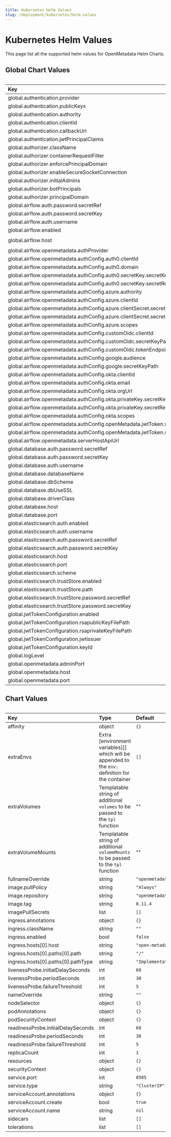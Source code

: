 ```yaml
---
title: Kubernetes Helm Values
slug: /deployment/kubernetes/helm-values
---
```


# Kubernetes Helm Values

This page list all the supported helm values for OpenMetadata Helm Charts.

## Global Chart Values


<Table>

| Key | Type | Default |
| :---------- | :---------- | :---------- |
| global.authentication.provider | string | `no-auth` |
| global.authentication.publicKeys | list | `[]` |
| global.authentication.authority | string | `Empty String` |
| global.authentication.clientId | string | `Empty String` |
| global.authentication.callbackUrl | string | `Empty String` |
| global.authentication.jwtPrincipalClaims | list | `[email,preferred_username,sub]` |
| global.authorizer.className | string | `org.openmetadata.catalog.security.NoopAuthorizer` |
| global.authorizer.containerRequestFilter | string | `org.openmetadata.catalog.security.NoopFilter` |
| global.authorizer.enforcePrincipalDomain | bool | `false` |
| global.authorizer.enableSecureSocketConnection | bool | `false` |
| global.authorizer.initialAdmins | list | `[admin]` |
| global.authorizer.botPrincipals | list | `[ingestion-bot]` |
| global.authorizer.principalDomain | string | `open-metadata.org` |
| global.airflow.auth.password.secretRef | string | `airflow-secrets` |
| global.airflow.auth.password.secretKey | string | `openmetadata-airflow-password` |
| global.airflow.auth.username | string | `admin` |
| global.airflow.enabled | bool | `true` |
| global.airflow.host | string | `http://openmetadata-dependencies-web.default.svc.cluster.local:8080` |
| global.airflow.openmetadata.authProvider | string | `no-auth` |
| global.airflow.openmetadata.authConfig.auth0.clientId | string | `Empty String` |
| global.airflow.openmetadata.authConfig.auth0.domain | string | `Empty String` |
| global.airflow.openmetadata.authConfig.auth0.secretKey.secretKey | string | `auth0-client-key-secret` |
| global.airflow.openmetadata.authConfig.auth0.secretKey.secretRef | string | `auth0-client-key-secret` |
| global.airflow.openmetadata.authConfig.azure.authority | string | `Empty String` |
| global.airflow.openmetadata.authConfig.azure.clientId | string | `Empty String` |
| global.airflow.openmetadata.authConfig.azure.clientSecret.secretKey | string | `azure-client-secret` |
| global.airflow.openmetadata.authConfig.azure.clientSecret.secretRef | string | `azure-client-secret` |
| global.airflow.openmetadata.authConfig.azure.scopes | list | `[]` |
| global.airflow.openmetadata.authConfig.customOidc.clientId | string | `Empty String` |
| global.airflow.openmetadata.authConfig.customOidc.secretKeyPath | string | `Empty String` |
| global.airflow.openmetadata.authConfig.customOidc.tokenEndpoint | string | `Empty String` |
| global.airflow.openmetadata.authConfig.google.audience | string | `https://www.googleapis.com/oauth2/v4/token` |
| global.airflow.openmetadata.authConfig.google.secretKeyPath | string | `Empty String` |
| global.airflow.openmetadata.authConfig.okta.clientId | string | `Empty String` |
| global.airflow.openmetadata.authConfig.okta.email | string | `Empty String` |
| global.airflow.openmetadata.authConfig.okta.orgUrl | string | `Empty String` |
| global.airflow.openmetadata.authConfig.okta.privateKey.secretKey | string | `okta-client-private-key-secret` |
| global.airflow.openmetadata.authConfig.okta.privateKey.secretRef | string | `okta-client-private-key-secret` |
| global.airflow.openmetadata.authConfig.okta.scopes | list | `[]` |
| global.airflow.openmetadata.authConfig.openMetadata.jwtToken.secretKey| string | `openmetadata-jwt-secret` |
| global.airflow.openmetadata.authConfig.openMetadata.jwtToken.secretRef| string | `openmetadata-jwt-secret` |
| global.airflow.openmetadata.serverHostApiUrl | string | `http://openmetadata.default.svc.cluster.local:8585/api` |
| global.database.auth.password.secretRef | string | `mysql-secrets` |
| global.database.auth.password.secretKey | string | `openmetadata-mysql-password` |
| global.database.auth.username | string | `openmetadata_user` |
| global.database.databaseName | string | `openmetadata_db` |
| global.database.dbScheme| string | `mysql` |
| global.database.dbUseSSL| bool | `false` |
| global.database.driverClass| string | `com.mysql.cj.jdbc.Driver` |
| global.database.host | string | `mysql` |
| global.database.port | int | 3306 |
| global.elasticsearch.auth.enabled | bool | `false` |
| global.elasticsearch.auth.username | string | `elasticsearch` |
| global.elasticsearch.auth.password.secretRef | string | `elasticsearch-secrets` |
| global.elasticsearch.auth.password.secretKey | string | `openmetadata-elasticsearch-password` |
| global.elasticsearch.host | string | `elasticsearch` |
| global.elasticsearch.port | int | 9200 |
| global.elasticsearch.scheme | string | `http` |
| global.elasticsearch.trustStore.enabled | bool | `false` |
| global.elasticsearch.trustStore.path | string | `Empty String` |
| global.elasticsearch.trustStore.password.secretRef | string | `elasticsearch-truststore-secrets` |
| global.elasticsearch.trustStore.password.secretKey | string | `openmetadata-elasticsearch-truststore-password` |
| global.jwtTokenConfiguration.enabled | bool | `false` |
| global.jwtTokenConfiguration.rsapublicKeyFilePath | string | `Empty String` |
| global.jwtTokenConfiguration.rsaprivateKeyFilePath | string | `Empty String` |
| global.jwtTokenConfiguration.jwtissuer | string | `open-metadata.org` |
| global.jwtTokenConfiguration.keyId | string | `Gb389a-9f76-gdjs-a92j-0242bk94356` |
| global.logLevel | string | `INFO` |
| global.openmetadata.adminPort | int | 8586 |
| global.openmetadata.host | string | `openmetadata` |
| global.openmetadata.port | int | 8585 |

</Table>

## Chart Values

<Table>

| Key | Type | Default |
| :---------- | :---------- | :---------- |
| affinity | object | `{}` |
| extraEnvs | Extra [environment variables][] which will be appended to the `env:` definition for the container | `[]` |
| extraVolumes | Templatable string of additional `volumes` to be passed to the `tpl` function | "" |
| extraVolumeMounts | Templatable string of additional `volumeMounts` to be passed to the `tpl` function | "" |
| fullnameOverride | string | `"openmetadata"` |
| image.pullPolicy | string | `"Always"` |
| image.repository | string | `"openmetadata/server"` |
| image.tag | string | `0.11.4` |
| imagePullSecrets | list | `[]` |
| ingress.annotations | object | `{}` |
| ingress.className | string | `""` |
| ingress.enabled | bool | `false` |
| ingress.hosts[0].host | string | `"open-metadata.local"` |
| ingress.hosts[0].paths[0].path | string | `"/"` |
| ingress.hosts[0].paths[0].pathType | string | `"ImplementationSpecific"` |
| livenessProbe.initialDelaySeconds | int | `60` |
| livenessProbe.periodSeconds | int | `30` |
| livenessProbe.failureThreshold | int | `5` |
| nameOverride | string | `""` |
| nodeSelector | object | `{}` |
| podAnnotations | object | `{}` |
| podSecurityContext | object | `{}` |
| readinessProbe.initialDelaySeconds | int | `60` |
| readinessProbe.periodSeconds | int | `30` |
| readinessProbe.failureThreshold | int | `5` |
| replicaCount | int | `1` |
| resources | object | `{}` |
| securityContext | object | `{}` |
| service.port | int | `8585` |
| service.type | string | `"ClusterIP"` |
| serviceAccount.annotations | object | `{}` |
| serviceAccount.create | bool | `true` |
| serviceAccount.name | string | `nil` |
| sidecars | list | `[]` |
| tolerations | list | `[]` |

</Table>

